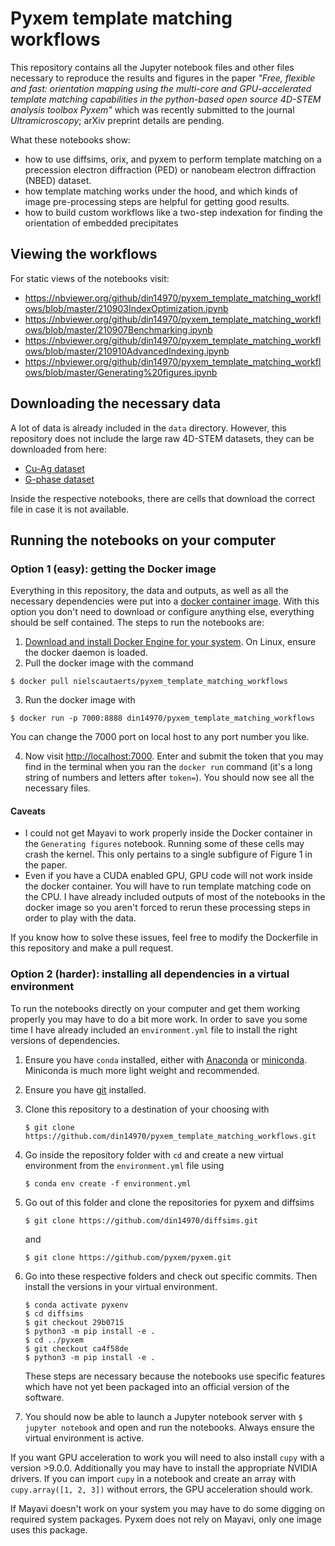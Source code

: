 # Pyxem template matching workflows

This repository contains all the Jupyter notebook files and other files necessary to reproduce the results and figures in the paper *"Free, flexible and fast: orientation mapping using the multi-core and GPU-accelerated template matching capabilities in the python-based open source 4D-STEM analysis toolbox Pyxem"* which was recently submitted to the journal *Ultramicroscopy*; arXiv preprint details are pending.

What these notebooks show:
* how to use diffsims, orix, and pyxem to perform template matching on a precession electron diffraction (PED) or nanobeam electron diffraction (NBED) dataset. 
* how template matching works under the hood, and which kinds of image pre-processing steps are helpful for getting good results.
* how to build custom workflows like a two-step indexation for finding the orientation of embedded precipitates

## Viewing the workflows

For static views of the notebooks visit:

* <https://nbviewer.org/github/din14970/pyxem_template_matching_workflows/blob/master/210903IndexOptimization.ipynb>
* <https://nbviewer.org/github/din14970/pyxem_template_matching_workflows/blob/master/210907Benchmarking.ipynb>
* <https://nbviewer.org/github/din14970/pyxem_template_matching_workflows/blob/master/210910AdvancedIndexing.ipynb>
* <https://nbviewer.org/github/din14970/pyxem_template_matching_workflows/blob/master/Generating%20figures.ipynb>

## Downloading the necessary data

A lot of data is already included in the `data` directory.
However, this repository does not include the large raw 4D-STEM datasets, they can be downloaded from here:
* [Cu-Ag dataset](https://doi.org/10.5281/zenodo.5595292)
* [G-phase dataset](https://doi.org/10.5281/zenodo.5597738)

Inside the respective notebooks, there are cells that download the correct file in case it is not available.

## Running the notebooks on your computer

### Option 1 (easy): getting the Docker image
Everything in this repository, the data and outputs, as well as all the necessary dependencies were put into a [docker container image](https://docs.docker.com/get-started/overview/).
With this option you don't need to download or configure anything else, everything should be self contained.
The steps to run the notebooks are:

1. [Download and install Docker Engine for your system](https://docs.docker.com/engine/install/). On Linux, ensure the docker daemon is loaded.
2. Pull the docker image with the command 
```
$ docker pull nielscautaerts/pyxem_template_matching_workflows
```

3. Run the docker image with
```
$ docker run -p 7000:8888 din14970/pyxem_template_matching_workflows
```
You can change the 7000 port on local host to any port number you like.

4. Now visit <http://localhost:7000>. Enter and submit the token that you may find in the terminal when you ran the `docker run` command (it's a long string of numbers and letters after `token=`). You should now see all the necessary files.

#### Caveats
* I could not get Mayavi to work properly inside the Docker container in the `Generating figures` notebook. Running some of these cells may crash the kernel. This only pertains to a single subfigure of Figure 1 in the paper.
* Even if you have a CUDA enabled GPU, GPU code will not work inside the docker container. You will have to run template matching code on the CPU. I have already included outputs of most of the notebooks in the docker image so you aren't forced to rerun these processing steps in order to play with the data.

If you know how to solve these issues, feel free to modify the Dockerfile in this repository and make a pull request.

### Option 2 (harder): installing all dependencies in a virtual environment
To run the notebooks directly on your computer and get them working properly you may have to do a bit more work.
In order to save you some time I have already included an `environment.yml` file to install the right versions of dependencies.

1. Ensure you have `conda` installed, either with [Anaconda](https://www.anaconda.com/products/individual) or [miniconda](https://docs.conda.io/en/latest/miniconda.html). Miniconda is much more light weight and recommended.
2. Ensure you have [git](https://git-scm.com/downloads) installed.
3. Clone this repository to a destination of your choosing with
    ```
    $ git clone https://github.com/din14970/pyxem_template_matching_workflows.git
    ```

4. Go inside the repository folder with `cd` and create a new virtual environment from the `environment.yml` file using
    ```
    $ conda env create -f environment.yml
    ```

5. Go out of this folder and clone the repositories for pyxem and diffsims 
    ```
    $ git clone https://github.com/din14970/diffsims.git
    ```

    and 

    ```
    $ git clone https://github.com/pyxem/pyxem.git
    ```

6. Go into these respective folders and check out specific commits. Then install the versions in your virtual environment.
    ```
    $ conda activate pyxenv
    $ cd diffsims
    $ git checkout 29b0715
    $ python3 -m pip install -e .
    $ cd ../pyxem
    $ git checkout ca4f58de
    $ python3 -m pip install -e .
    ```
    These steps are necessary because the notebooks use specific features which have not yet been packaged into an official version of the software.

7. You should now be able to launch a Jupyter notebook server with `$ jupyter notebook` and open and run the notebooks. Always ensure the virtual environment is active.

If you want GPU acceleration to work you will need to also install `cupy` with a version >9.0.0.
Additionally you may have to install the appropriate NVIDIA drivers.
If you can import `cupy` in a notebook and create an array with `cupy.array([1, 2, 3])` without errors, the GPU acceleration should work.

If Mayavi doesn't work on your system you may have to do some digging on required system packages.
Pyxem does not rely on Mayavi, only one image uses this package.
